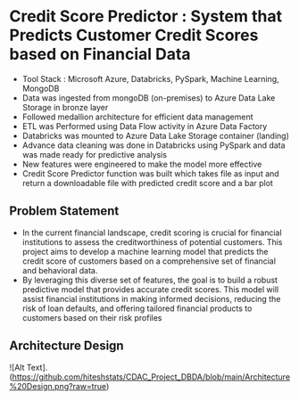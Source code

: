 # Credit Score Predictor : System that Predicts Customer Credit Scores based on Financial Data
- Tool Stack : Microsoft Azure, Databricks, PySpark, Machine Learning, MongoDB
- Data was ingested from mongoDB (on-premises) to Azure Data Lake Storage in bronze layer
- Followed medallion architecture for efficient data management
- ETL was Performed using Data Flow activity in Azure Data Factory
- Databricks was mounted to Azure Data Lake Storage container (landing)
- Advance data cleaning was done in Databricks using PySpark and data was made ready for predictive analysis
- New features were engineered to make the model more effective
- Credit Score Predictor function was built which takes file as input and return a downloadable file with predicted credit score and a bar plot
  
## Problem Statement
* In the current financial landscape, credit scoring is crucial for financial institutions to assess the creditworthiness of potential customers. This project aims to develop a machine learning model that predicts the credit score of customers based on a comprehensive set of financial and behavioral data. 
* By leveraging this diverse set of features, the goal is to build a robust predictive model that provides accurate credit scores. This model will assist financial institutions in making informed decisions, reducing the risk of loan defaults, and offering tailored financial products to customers based on their risk profiles

## Architecture Design
![Alt Text].(https://github.com/hiteshstats/CDAC_Project_DBDA/blob/main/Architecture%20Design.png?raw=true)
